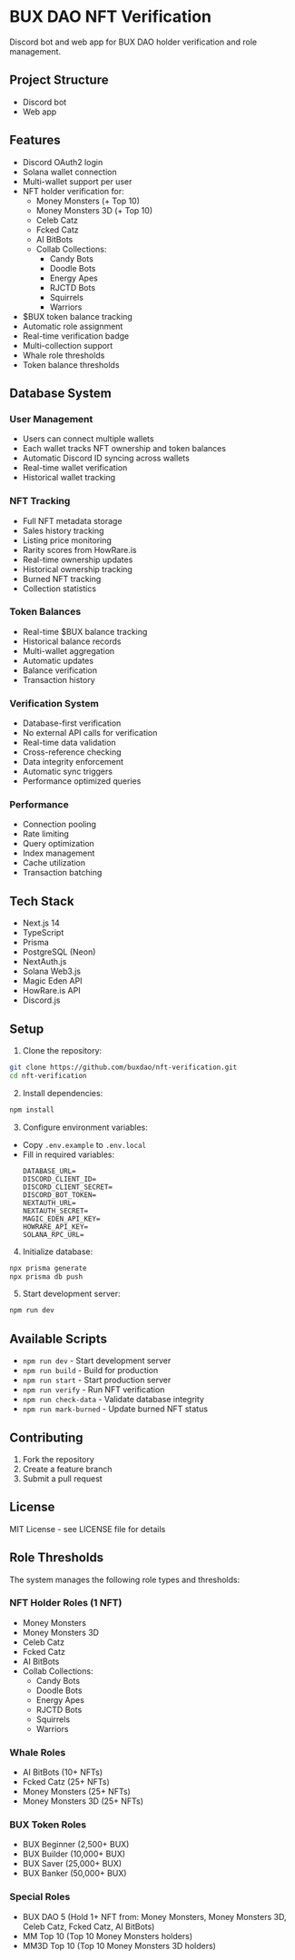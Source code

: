 # BUX DAO NFT Verification

Discord bot and web app for BUX DAO holder verification and role management.

## Project Structure

- Discord bot
- Web app

## Features

- Discord OAuth2 login
- Solana wallet connection
- Multi-wallet support per user
- NFT holder verification for:
  - Money Monsters (+ Top 10)
  - Money Monsters 3D (+ Top 10)
  - Celeb Catz
  - Fcked Catz
  - AI BitBots
  - Collab Collections:
    - Candy Bots
    - Doodle Bots
    - Energy Apes
    - RJCTD Bots
    - Squirrels
    - Warriors
- $BUX token balance tracking
- Automatic role assignment
- Real-time verification badge
- Multi-collection support
- Whale role thresholds
- Token balance thresholds

## Database System

### User Management
- Users can connect multiple wallets
- Each wallet tracks NFT ownership and token balances
- Automatic Discord ID syncing across wallets
- Real-time wallet verification
- Historical wallet tracking

### NFT Tracking
- Full NFT metadata storage
- Sales history tracking
- Listing price monitoring
- Rarity scores from HowRare.is
- Real-time ownership updates
- Historical ownership tracking
- Burned NFT tracking
- Collection statistics

### Token Balances
- Real-time $BUX balance tracking
- Historical balance records
- Multi-wallet aggregation
- Automatic updates
- Balance verification
- Transaction history

### Verification System
- Database-first verification
- No external API calls for verification
- Real-time data validation
- Cross-reference checking
- Data integrity enforcement
- Automatic sync triggers
- Performance optimized queries

### Performance
- Connection pooling
- Rate limiting
- Query optimization
- Index management
- Cache utilization
- Transaction batching

## Tech Stack

- Next.js 14
- TypeScript
- Prisma
- PostgreSQL (Neon)
- NextAuth.js
- Solana Web3.js
- Magic Eden API
- HowRare.is API
- Discord.js

## Setup

1. Clone the repository:

```bash
git clone https://github.com/buxdao/nft-verification.git
cd nft-verification

```

2. Install dependencies:

```bash
npm install
```

3. Configure environment variables:
- Copy `.env.example` to `.env.local`
- Fill in required variables:
  ```
  DATABASE_URL=
  DISCORD_CLIENT_ID=
  DISCORD_CLIENT_SECRET=
  DISCORD_BOT_TOKEN=
  NEXTAUTH_URL=
  NEXTAUTH_SECRET=
  MAGIC_EDEN_API_KEY=
  HOWRARE_API_KEY=
  SOLANA_RPC_URL=
  ```

4. Initialize database:

```bash
npx prisma generate
npx prisma db push
```

5. Start development server:

```bash
npm run dev
```
## Available Scripts

- `npm run dev` - Start development server
- `npm run build` - Build for production
- `npm run start` - Start production server
- `npm run verify` - Run NFT verification
- `npm run check-data` - Validate database integrity
- `npm run mark-burned` - Update burned NFT status

## Contributing

1. Fork the repository
2. Create a feature branch
3. Submit a pull request

## License

MIT License - see LICENSE file for details

## Role Thresholds

The system manages the following role types and thresholds:

### NFT Holder Roles (1 NFT)
- Money Monsters
- Money Monsters 3D  
- Celeb Catz
- Fcked Catz
- AI BitBots
- Collab Collections:
  - Candy Bots
  - Doodle Bots
  - Energy Apes
  - RJCTD Bots
  - Squirrels
  - Warriors

### Whale Roles
- AI BitBots (10+ NFTs)
- Fcked Catz (25+ NFTs)
- Money Monsters (25+ NFTs)
- Money Monsters 3D (25+ NFTs)

### BUX Token Roles
- BUX Beginner (2,500+ BUX)
- BUX Builder (10,000+ BUX)
- BUX Saver (25,000+ BUX)
- BUX Banker (50,000+ BUX)

### Special Roles
- BUX DAO 5 (Hold 1+ NFT from: Money Monsters, Money Monsters 3D, Celeb Catz, Fcked Catz, AI BitBots)
- MM Top 10 (Top 10 Money Monsters holders)
- MM3D Top 10 (Top 10 Money Monsters 3D holders)

